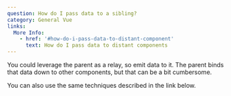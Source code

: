 ```yaml
---
question: How do I pass data to a sibling?
category: General Vue
links:
  More Info:
    - href: '#how-do-i-pass-data-to-distant-component'
      text: How do I pass data to distant components
---
```


You could leverage the parent as a relay, so emit data to it. The parent binds that data down to other components, but that can be a bit cumbersome.

You can also use the same techniques described in the link below.

